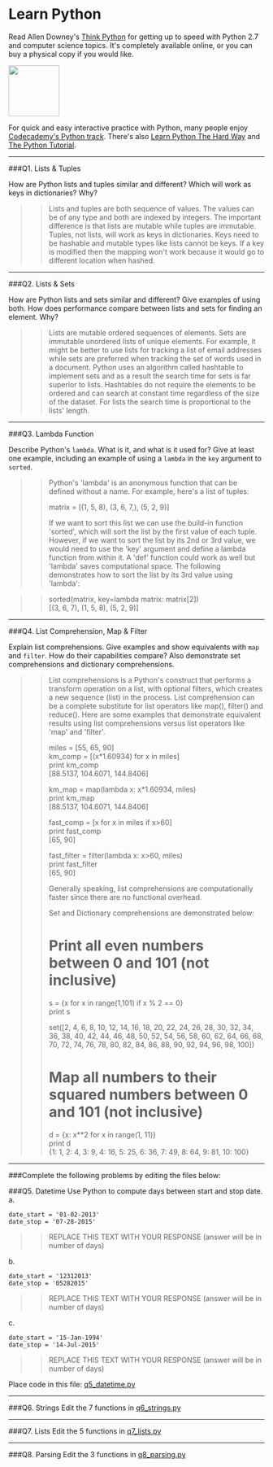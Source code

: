 # Learn Python

Read Allen Downey's [Think Python](http://www.greenteapress.com/thinkpython/) for getting up to speed with Python 2.7 and computer science topics. It's completely available online, or you can buy a physical copy if you would like.

<a href="http://www.greenteapress.com/thinkpython/"><img src="img/think_python.png" style="width: 100px;" target="_blank"></a>

For quick and easy interactive practice with Python, many people enjoy [Codecademy's Python track](http://www.codecademy.com/en/tracks/python). There's also [Learn Python The Hard Way](http://learnpythonthehardway.org/book/) and [The Python Tutorial](https://docs.python.org/2/tutorial/).

---

###Q1. Lists &amp; Tuples

How are Python lists and tuples similar and different? Which will work as keys in dictionaries? Why?

>> Lists and tuples are both sequence of values.  The values can be of any type and both are indexed by integers.  The important difference is that lists are mutable while tuples are immutable.  Tuples, not lists, will work as keys in dictionaries.  Keys need to be hashable and mutable types like lists cannot be keys.  If a key is modified then the mapping won't work because it would go to different location when hashed.  

---

###Q2. Lists &amp; Sets

How are Python lists and sets similar and different? Give examples of using both. How does performance compare between lists and sets for finding an element. Why?

>> Lists are mutable ordered sequences of elements.  Sets are immutable unordered lists of unique elements.  For example, it might be better to use lists for tracking a list of email addresses while sets are preferred when tracking the set of words used in a document.  Python uses an algorithm called hashtable to implement sets and as a result the search time for sets is far superior to lists.  Hashtables do not require the elements to be ordered and can search at constant time regardless of the size of the dataset.  For lists the search time is proportional to the lists' length. 

---

###Q3. Lambda Function

Describe Python's `lambda`. What is it, and what is it used for? Give at least one example, including an example of using a `lambda` in the `key` argument to `sorted`.

>> Python's 'lambda' is an anonymous function that can be defined without a name.  For example, here's a list of tuples:
>>
>>matrix = [(1, 5, 8), (3, 6, 7,), (5, 2, 9)]  
>>
>>If we want to sort this list we can use the build-in function 'sorted', which will sort the list by the first value of each tuple.  However, if we want to sort the list by its 2nd or 3rd value, we would need to use the 'key' argument and define a lambda function from within it.  A 'def' function could work as well but 'lambda' saves computational space.  The following demonstrates how to sort the list by its 3rd value using 'lambda':

>>sorted(matrix, key=lambda matrix: matrix[2])  
>>[(3, 6, 7), (1, 5, 8), (5, 2, 9)]

---

###Q4. List Comprehension, Map &amp; Filter

Explain list comprehensions. Give examples and show equivalents with `map` and `filter`. How do their capabilities compare? Also demonstrate set comprehensions and dictionary comprehensions.

>> List comprehensions is a Python's construct that performs a transform operation on a list, with optional filters, which creates a new sequence (list) in the process.  List comprehension can be a complete substitute for list operators like map(), filter() and reduce(). Here are some examples that demonstrate equivalent results using list comprehensions versus list operators like 'map' and 'filter'.
>>
>>miles = [55, 65, 90]  
>>km_comp = [(x*1.60934) for x in miles]  
>>print km_comp  
>>[88.5137, 104.6071, 144.8406]  
>>
>>km_map = map(lambda x: x*1.60934, miles)  
>>print km_map  
>>[88.5137, 104.6071, 144.8406]  
>>
>>fast_comp = [x for x in miles if x>60]  
>>print fast_comp  
>>[65, 90]  
>>
>>fast_filter = filter(lambda x: x>60, miles)  
>>print fast_filter  
>>[65, 90]  
>>
>>Generally speaking, list comprehensions are computationally faster since there are no functional overhead.  
>>
>>Set and Dictionary comprehensions are demonstrated below:
>>
>># Print all even numbers between 0 and 101 (not inclusive)
>>s = {x for x in range(1,101) if x % 2 == 0}  
>>print s  
>>
>>set([2, 4, 6, 8, 10, 12, 14, 16, 18, 20, 22, 24, 26, 28, 30, 32, 34, 36, 38, 40, 42, 44, 46, 48, 50, 52, 54, 56, 58, 60, 62, 64, 66, 68, 70, 72, 74, 76, 78, 80, 82, 84, 86, 88, 90, 92, 94, 96, 98, 100])  
>>
>># Map all numbers to their squared numbers between 0 and 101 (not inclusive)  
>>
>>d = {x: x**2 for x in range(1, 11)}  
>>print d  
>>{1: 1, 2: 4, 3: 9, 4: 16, 5: 25, 6: 36, 7: 49, 8: 64, 9: 81, 10: 100}  
>>

---

###Complete the following problems by editing the files below:

###Q5. Datetime
Use Python to compute days between start and stop date.   
a.  

```
date_start = '01-02-2013'    
date_stop = '07-28-2015'
```

>> REPLACE THIS TEXT WITH YOUR RESPONSE (answer will be in number of days)

b.  
```
date_start = '12312013'  
date_stop = '05282015'  
```

>> REPLACE THIS TEXT WITH YOUR RESPONSE (answer will be in number of days)

c.  
```
date_start = '15-Jan-1994'      
date_stop = '14-Jul-2015'  
```

>> REPLACE THIS TEXT WITH YOUR RESPONSE  (answer will be in number of days)

Place code in this file: [q5_datetime.py](python/q5_datetime.py)

---

###Q6. Strings
Edit the 7 functions in [q6_strings.py](python/q6_strings.py)

---

###Q7. Lists
Edit the 5 functions in [q7_lists.py](python/q7_lists.py)

---

###Q8. Parsing
Edit the 3 functions in [q8_parsing.py](python/q8_parsing.py)





